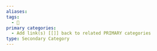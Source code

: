 ```yaml
---
aliases: 
tags:
  - 🥈
primary categories:
  - Add link(s) [[]] back to related PRIMARY categories
type: Secondary Category
---
```

